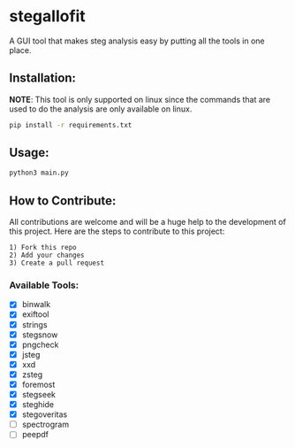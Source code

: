 # stegallofit

A GUI tool that makes steg analysis easy by putting all the tools in one place.

## Installation:

**NOTE**: This tool is only supported on linux since the commands that are used to do the analysis are only available on linux.

```bash
pip install -r requirements.txt
```

## Usage:

```bash
python3 main.py
```

## How to Contribute:

All contributions are welcome and will be a huge help to the development of this project. Here are the steps to contribute to this project:

```
1) Fork this repo
2) Add your changes
3) Create a pull request
```

### Available Tools:

- [x] binwalk
- [x] exiftool
- [x] strings
- [x] stegsnow
- [x] pngcheck
- [x] jsteg
- [x] xxd
- [x] zsteg
- [x] foremost
- [x] stegseek
- [x] steghide
- [x] stegoveritas
- [ ] spectrogram
- [ ] peepdf
